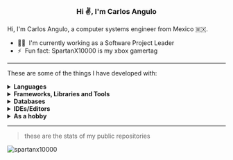 
<h3 align="center">Hi ✌️, I'm Carlos Angulo</h3>

Hi, I'm Carlos Angulo, a computer systems engineer from Mexico :mexico:.

- 	:man_technologist: &nbsp;I'm currently working as a Software Project Leader
- ⚡ &nbsp;Fun fact: SpartanX10000 is my xbox gamertag

------

These are some of the things I have developed with:
<details>
   <summary><b>Languages</b></summary>
  </br>
  <p align="left"> 
    <img src="https://img.shields.io/badge/c++-%2300599C.svg?style=for-the-badge&logo=c%2B%2B&logoColor=white" alt="c++"/>
    <img src="https://img.shields.io/badge/c%23-%23239120.svg?style=for-the-badge&logo=c-sharp&logoColor=white" alt="c#"/>
    <img src="https://img.shields.io/badge/-vb.net-008CC1?style=for-the-badge" alt="vb.net"/>  
    <img src="https://img.shields.io/badge/java-%23ED8B00.svg?style=for-the-badge&logo=java&logoColor=white" alt="java"/>
    <img src="https://img.shields.io/badge/javascript-%23323330.svg?style=for-the-badge&logo=javascript&logoColor=white" alt="javascript"/>
    <img src="https://img.shields.io/badge/php-%23777BB4.svg?style=for-the-badge&logo=php&logoColor=white" alt="php"/>
    <img src="https://img.shields.io/badge/dart-%230175C2.svg?style=for-the-badge&logo=dart&logoColor=white" alt="dart"/> 
    <img src="https://img.shields.io/badge/css3-%231572B6.svg?style=for-the-badge&logo=css3&logoColor=white" alt="css3"/>
    <img src="https://img.shields.io/badge/html5-%23E34F26.svg?style=for-the-badge&logo=html5&logoColor=white" alt="html5"/> 
  </p>
</details>

<details>
   <summary><b>Frameworks, Libraries and Tools</b></summary>
  </br>
  <p align="left"> 
    <img src="https://img.shields.io/badge/.NET-5C2D91?style=for-the-badge&logo=.net&logoColor=white" alt=".net"/>
    <img src="https://img.shields.io/badge/Laravel-FF2D20?style=for-the-badge&logo=laravel&logoColor=white" alt="laravel"/>
    <img src="https://img.shields.io/badge/vuejs-%2335495e.svg?style=for-the-badge&logo=vuedotjs&logoColor=%234FC08D" alt="vue"/>  
    <img src="https://img.shields.io/badge/angular.js-%23E23237.svg?style=for-the-badge&logo=angularjs&logoColor=white" alt="angularjs"/>
    <img src="https://img.shields.io/badge/angular-%23DD0031.svg?style=for-the-badge&logo=angular&logoColor=white" alt="angular"/>
    <img src="https://img.shields.io/badge/Flutter-%2302569B.svg?style=for-the-badge&logo=Flutter&logoColor=white" alt="flutter"/> 
    <img src="https://img.shields.io/badge/bootstrap-%23563D7C.svg?style=for-the-badge&logo=bootstrap&logoColor=white" alt="bootstrap"/>
    <img src="https://img.shields.io/badge/-materialize--css-ff69b4?style=for-the-badge&logo=materialize--css&logoColor=white" alt="materialize"/>
    <img src="https://img.shields.io/badge/Font_Awesome-339AF0?style=for-the-badge&logo=fontawesome&logoColor=white" alt="fontawesome"/>
    <img src="https://img.shields.io/badge/jquery-%230769AD.svg?style=for-the-badge&logo=jquery&logoColor=white" alt="jquery"/>
    <img src="https://img.shields.io/badge/node.js-6DA55F?style=for-the-badge&logo=node.js&logoColor=white" alt="node"/>
    <img src="https://img.shields.io/badge/Vuetify-1867C0?style=for-the-badge&logo=vuetify&logoColor=AEDDFF" alt="vuetify"/>    
    <img src="https://img.shields.io/badge/json-5E5C5C?style=for-the-badge&logo=json&logoColor=white" alt="json"/>   
    <img src="https://img.shields.io/badge/JWT-black?style=for-the-badge&logo=JSON%20web%20tokens" alt="jwt"/>
    <img src="https://img.shields.io/badge/grunt-%23ED8B00.svg?style=for-the-badge&logo=Grunt&logoColor=white" alt="grunt"/> 
    <img src="https://img.shields.io/badge/NPM-%23000000.svg?style=for-the-badge&logo=npm&logoColor=white" alt="npm"/>
    <img src="https://img.shields.io/badge/webpack-%238DD6F9.svg?style=for-the-badge&logo=webpack&logoColor=black" alt="webpack"/> 
    <img src="https://img.shields.io/badge/NuGet-004880?style=for-the-badge&logo=nuget&logoColor=white" alt="nuget"/>   
    <img src="https://img.shields.io/badge/Xampp-F37623?style=for-the-badge&logo=xampp&logoColor=white" alt="xampp"/> 
    <img src="https://img.shields.io/badge/Postman-FF6C37?style=for-the-badge&logo=Postman&logoColor=white" alt="postman"/> 
  </p>
</details>

<details>
   <summary><b>Databases</b></summary>
  </br>
  <p align="left"> 
    <img src="https://img.shields.io/badge/SQL%20Sever-CC2927?style=for-the-badge&logo=microsoft%20sql%20server&logoColor=white" alt="sqlserver"/>
    <img src="https://img.shields.io/badge/mysql-%2300f.svg?style=for-the-badge&logo=mysql&logoColor=white" alt="mysql"/>
    <img src="https://img.shields.io/badge/MariaDB-003545?style=for-the-badge&logo=mariadb&logoColor=white" alt="mariadb"/>
    <img src="https://img.shields.io/badge/sqlite-%2307405e.svg?style=for-the-badge&logo=sqlite&logoColor=white" alt="sqlite"/>
    <img src="https://img.shields.io/badge/MongoDB-%234ea94b.svg?style=for-the-badge&logo=mongodb&logoColor=white" alt="mongodb"/>
    <img src="https://img.shields.io/badge/Neo4j-008CC1?style=for-the-badge&logo=neo4j&logoColor=white" alt="neo4j"/>
  </p>
</details>

<details>
   <summary><b>IDEs/Editors</b></summary>
  </br>
  <p align="left"> 
    <img src="https://img.shields.io/badge/Visual%20Studio-5C2D91.svg?style=for-the-badge&logo=visual-studio&logoColor=white" alt="vs"/>
    <img src="https://img.shields.io/badge/Visual%20Studio%20Code-0078d7.svg?style=for-the-badge&logo=visual-studio-code&logoColor=white" alt="vsc"/>
    <img src="https://img.shields.io/badge/Android%20Studio-3DDC84.svg?style=for-the-badge&logo=android-studio&logoColor=white" alt="androidstudio"/>
    <img src="https://img.shields.io/badge/Eclipse-FE7A16.svg?style=for-the-badge&logo=Eclipse&logoColor=white" alt="eclipse"/>
    <img src="https://img.shields.io/badge/NetBeansIDE-1B6AC6.svg?style=for-the-badge&logo=apache-netbeans-ide&logoColor=white" alt="netbeans"/>
    <img src="https://img.shields.io/badge/sublime_text-%23575757.svg?style=for-the-badge&logo=sublime-text&logoColor=important" alt="sublime"/>
  </p>
</details>

<details>
   <summary><b>As a hobby</b></summary>
  </br>
  <p align="left"> 
    <img src="https://img.shields.io/badge/unity-%23000000.svg?style=for-the-badge&logo=unity&logoColor=white" alt="unity"/>
    <img src="https://img.shields.io/badge/-Arduino-00979D?style=for-the-badge&logo=Arduino&logoColor=white" alt="arduino"/>
    <img src="https://img.shields.io/badge/-RaspberryPi-C51A4A?style=for-the-badge&logo=Raspberry-Pi" alt="raspberry-pi"/>  
  </p>
</details>

------

> these are the stats of my public repositories

<p align="left">
  <img align="center" src="https://github-readme-stats.vercel.app/api/top-langs?username=spartanx10000&show_icons=true&locale=en&layout=compact" alt="spartanx10000" />
</p>


